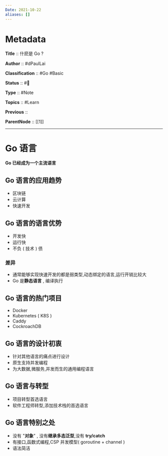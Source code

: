 ```yaml
---
Date: 2021-10-22
aliases: []
---
```


# Metadata

**Title** 	  :: 什麽是 Go ?

**Author** :: #dPaulLai 

**Classification** :: #Go #Basic 

**Status**  :: #🌲 

**Type** 	:: #Note 

**Topics** :: #Learn 

**Previous** :: 

**ParentNode** :: [[1]]

---

# Go 语言

**Go 已经成为一个主流语言**

## Go 语言的应用趋势

- 区块链
- 云计算
- 快速开发

## Go 语言的语言优势

- 开发快
- 运行快
- 不负 ( 技术 ) 债

### 差异

- 通常能够实现快速开发的都是弱类型,动态绑定的语言,运行开销比较大
- Go 是**静态语言** , 编译执行

## Go 语言的热门项目

- Docker
- Kubernetes ( K8S )
- Caddy
- CockroachDB

## Go 语言的设计初衷

- 针对其他语言的痛点进行设计
- 原生支持并发编程
- 为大数据,微服务,并发而生的通用编程语言

## Go 语言与转型

- 项目转型首选语言
- 软件工程师转型,添加技术栈的首选语言

## Go 语言特别之处



- 没有 "**对象**" , 没有**继承多态泛型**,没有 **try/catch**
- 有接口,函数式编程,CSP 并发模型( goroutine + channel )
- 语法简洁
